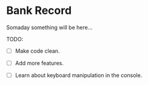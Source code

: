 # Bank Record

Somaday something will be here...

TODO: 

-[ ] Make code clean.

-[ ] Add more features.

-[ ] Learn about keyboard manipulation in the console. 
